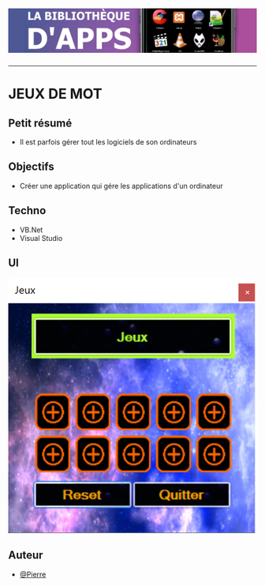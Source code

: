 <h1 align="center">
  <img src="./Assets/header.jpg" alt="GameCenter" />
</h1>

---

# JEUX DE MOT

## Petit résumé
- Il est parfois gérer tout les logiciels de son ordinateurs

## Objectifs
- Créer une application qui gére les applications d'un ordinateur

## Techno
- VB.Net
- Visual Studio

## UI
<img src="./Assets/demo.png" alt="GameCenter" />

## Auteur
- [@Pierre](https://github.com/Pierre-Portfolio)
